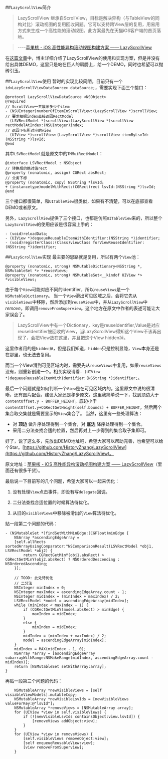 ##`LazyScrollView`简介
>LazyScrollView 继承自ScrollView，目标是解决异构（与TableView的同构对比）滚动视图的复用回收问题。它可以支持跨View层的复用，用易用方式来生成一个高性能的滚动视图。此方案最先在天猫iOS客户端的首页落地。

>----[苹果核 - iOS 高性能异构滚动视图构建方案 —— LazyScrollView](http://pingguohe.net/2016/01/31/lazyscroll.html)

在[这篇文章](http://pingguohe.net/2016/01/31/lazyscroll.html)中，博主详细介绍了LazyScrollView的使用和实现方案，但是并没有给出具体DEMO，这里只是站在巨人的肩膀上，给一个DEMO，同时也希望可以抛砖引玉。

##`LazyScrollView`使用
暂时的实现比较简陋，目前只有一个`id<LazyScrollViewDataSource> dataSource;`，需要实现下面三个接口：
```
@protocol LazyScrollViewDataSource <NSObject>
@required
// ScrollView一共展示多少个item
- (NSUInteger)numberOfItemInScrollView:(LazyScrollView *)scrollView;
// 要求根据index直接返回RectModel
- (LSVRectModel *)scrollView:(LazyScrollView *)scrollView rectModelAtIndex:(NSUInteger)index;
// 返回下标所对应的view
- (UIView *)scrollView:(LazyScrollView *)scrollView itemByLsvId:(NSString *)lsvId;
@end
```
其中`LSVRectModel`就是原文中的`TMMuiRectModel`：
```
@interface LSVRectModel : NSObject
// 转换后的绝对值rect
@property (nonatomic, assign) CGRect absRect;
// 业务下标
@property (nonatomic, copy) NSString *lsvId;
+ (instancetype)modelWithRect:(CGRect)rect lsvId:(NSString *)lsvId;
@end
```
三个接口都很简单，和`UITableView`很类似，如果有不清楚，可以在底部查看DEMO或者原文。

另外，``LazyScrollView``提供了三个接口，也都是仿照`UITableView`来的，所以整个`LazyScrollView`的使用应该是很容易上手的：
```
- (void)reloadData;
- (UIView *)dequeueReusableItemWithIdentifier:(NSString *)identifier;
- (void)registerClass:(Class)viewClass forViewReuseIdentifier:(NSString *)identifier;
```
##`LazyScrollView`实现
最主要的思路就是复用，所以有两个`View`池：
```
@property (nonatomic, strong) NSMutableDictionary<NSString *, NSMutableSet *> *reuseViews;
@property (nonatomic, strong) NSMutableSet<__kindof UIView *> *visibleViews;
```
由于每个`View`可能对应不同的identifier，所以`reuseViews`是一个`NSMutableDictionary`。
当一个`View`滑出可见区域之后，会将它先从`visibleViews`中移除，然后添加到`reuseViews`中，并从`LazyScrollView`中 *remove*，即调用`removeFromSuperview`。这个地方在原文中作者的表述可能让大家误会了。
>LazyScrollView中有一个Dictionary，key是reuseIdentifier,Value是对应reuseIdentifier被回收的View，当LazyScrollView得知这个View不该再出现了，会把View放在这里，并且把这个View hidden掉。

这里作者用的是`hidden掉`，但是我们知道，`hidden`只是控制显隐，`View`本身还是在那里，也无法去复用。

而当一个View滑到可见区域内时，需要先从`reuseViews`中复用，如果`reuseViews`没有，则重新创建一个。相关实现请看`- (UIView *)dequeueReusableItemWithIdentifier:(NSString *)identifier;`。

最后一个问题就是如何判断一个`View`是在可见区域内的。这里原文中说的很清晰，还有图片配合。建议大家还是移步原文。这里我简单说一下，找到顶边大于`contentOffset.y - BUFFER_HEIGHT`，底边小于`contentOffset.y+CGRectGetHeight(self.bounds) + BUFFER_HEIGHT`，然后两个集合取交集就是需要显示的`View`集合了。
当然，这里有一些处理算法：
* 对 **顶边** 做升序处理得到一个集合，对 **底边** 降序处理得到一个集合。
* 采用二分法查找合适的位置，然后再对上一步得到的集合取子集即可。

好了，说了这么多，先放出DEMO地址吧，希望大家可以帮助完善，也希望可以给个Star。[https://github.com/HistoryZhang/LazyScrollView](https://github.com/HistoryZhang/LazyScrollView)。

原文地址：[苹果核 - iOS 高性能异构滚动视图构建方案 —— LazyScrollView](http://pingguohe.net/2016/01/31/lazyscroll.html)（里面还有很多干货）。

最后说一下目前写的几个问题，希望大家可以一起来优化：
1. 没有处理`View`点击事件，即没有写`delegate`回调。

2. 二分法查找合适位置的时候算法待优化。

3. 从旧的`visibleViews`中移除被滑出的`View`算法待优化。

贴一段第二个问题的代码：
```
- (NSMutableSet *)findSetWithMinEdge:(CGFloat)minEdge {
    NSArray *ascendingEdgeArray =
    [self.allRects sortedArrayUsingComparator:^NSComparisonResult(LSVRectModel *obj1, LSVRectModel *obj2) {
        return CGRectGetMinY(obj1.absRect) > CGRectGetMinY(obj2.absRect) ? NSOrderedDescending : NSOrderedAscending;
    }];
    
    // TOOD: 此处待优化
    // 二分法
    NSInteger minIndex = 0;
    NSInteger maxIndex = ascendingEdgeArray.count - 1;
    NSInteger midIndex = (minIndex + maxIndex) / 2;
    LSVRectModel *model = ascendingEdgeArray[midIndex];
    while (minIndex < maxIndex - 1) {
        if (CGRectGetMinY(model.absRect) > minEdge) {
            maxIndex = midIndex;
        }
        else {
            minIndex = midIndex;
        }
        midIndex = (minIndex + maxIndex) / 2;
        model = ascendingEdgeArray[midIndex];
    }
    midIndex = MAX(midIndex - 1, 0);
    NSArray *array = [ascendingEdgeArray subarrayWithRange:NSMakeRange(midIndex, ascendingEdgeArray.count - midIndex)];
    return [NSMutableSet setWithArray:array];
}
```

再贴一段第三个问题的代码：
```
    NSMutableArray *newVisibleViews = [self visiableViewModels].mutableCopy;
    NSMutableArray *newVisibleLsvIds = [newVisibleViews valueForKey:@"lsvId"];
    NSMutableArray *removeViews = [NSMutableArray array];
    for (UIView *view in self.visibleViews) {
        if (![newVisibleLsvIds containsObject:view.lsvId]) {
            [removeViews addObject:view];
        }
    }
    for (UIView *view in removeViews) {
        [self.visibleViews removeObject:view];
        [self enqueueReusableView:view];
        [view removeFromSuperview];
    }
```
